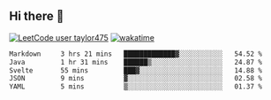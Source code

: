## Hi there 👋

[![LeetCode user taylor475](https://img.shields.io/badge/dynamic/json?style=for-the-badge&labelColor=black&color=%23ffa116&label=Solved&query=solvedOverTotal&url=https%3A%2F%2Fleetcode-badge.vercel.app%2Fapi%2Fusers%2Ftaylor475&logo=leetcode&logoColor=yellow)](https://leetcode.com/taylor475/)
[![wakatime](https://wakatime.com/badge/user/8c6aced9-f66a-452f-8802-5d7239ce5c50.svg)](https://wakatime.com/@8c6aced9-f66a-452f-8802-5d7239ce5c50)

<!--START_SECTION:waka-->

```txt
Markdown     3 hrs 21 mins   █████████████▓░░░░░░░░░░░   54.52 %
Java         1 hr 31 mins    ██████▒░░░░░░░░░░░░░░░░░░   24.87 %
Svelte       55 mins         ███▓░░░░░░░░░░░░░░░░░░░░░   14.88 %
JSON         9 mins          ▓░░░░░░░░░░░░░░░░░░░░░░░░   02.58 %
YAML         5 mins          ▒░░░░░░░░░░░░░░░░░░░░░░░░   01.37 %
```

<!--END_SECTION:waka-->

<!--
**taylor475/taylor475** is a _special_ repository because its `README.md` (this file) appears on your GitHub profile.
